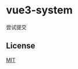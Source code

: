 # vue3-system
尝试提交

## License

[MIT](https://github.com/lin-xin/vue-manage-system/blob/master/LICENSE)
